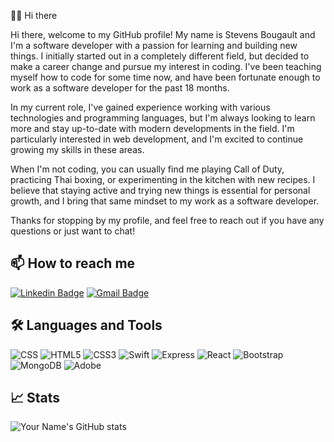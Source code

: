 🥷🏽 Hi there

Hi there, welcome to my GitHub profile! My name is Stevens Bougault and I'm a software developer with a passion for learning and building new things. I initially started out in a completely different field, but decided to make a career change and pursue my interest in coding. I've been teaching myself how to code for some time now, and have been fortunate enough to work as a software developer for the past 18 months.

In my current role, I've gained experience working with various technologies and programming languages, but I'm always looking to learn more and stay up-to-date with modern developments in the field. I'm particularly interested in web development, and I'm excited to continue growing my skills in these areas.

When I'm not coding, you can usually find me playing Call of Duty, practicing Thai boxing, or experimenting in the kitchen with new recipes. I believe that staying active and trying new things is essential for personal growth, and I bring that same mindset to my work as a software developer.

Thanks for stopping by my profile, and feel free to reach out if you have any questions or just want to chat!


## 📫 How to reach me

[![Linkedin Badge](https://img.shields.io/badge/Stevens-0077B5?style=for-the-badge&logo=linkedin&logoColor=white&link=https://www.linkedin.com/in/Stevens/)](https://www.linkedin.com/in/stevens-bougault/)
[![Gmail Badge](https://img.shields.io/badge/bougault.stevens@gmail.com-D14836?style=for-the-badge&logo=gmail&logoColor=white&link=mailto:bougault.stevens@gmail.com)](mailto:bougault.stevens@gmail.com)


## 🛠️ Languages and Tools

![CSS](https://img.shields.io/badge/CSS-239120?&style=for-the-badge&logo=css3&logoColor=white)
![HTML5](https://img.shields.io/badge/HTML5-E34F26?style=for-the-badge&logo=html5&logoColor=white)
![CSS3](https://img.shields.io/badge/CSS3-1572B6?style=for-the-badge&logo=css3&logoColor=white)
![Swift](https://img.shields.io/badge/Swift-FA7343?style=for-the-badge&logo=swift&logoColor=white)
![Express](https://img.shields.io/badge/Express.js-404D59?style=for-the-badge)
![React](https://img.shields.io/badge/React-20232A?style=for-the-badge&logo=react&logoColor=61DAFB)
![Bootstrap](https://img.shields.io/badge/Bootstrap-563D7C?style=for-the-badge&logo=bootstrap&logoColor=white)
![MongoDB](https://img.shields.io/badge/MongoDB-4EA94B?style=for-the-badge&logo=mongodb&logoColor=white)
![Adobe](https://img.shields.io/badge/Adobe%20XD-470137?style=for-the-badge&logo=Adobe%20XD&logoColor=#FF61F6)

## 📈 Stats
![Your Name's GitHub stats](https://github-readme-stats.vercel.app/api?username=yourusername&show_icons=true)
